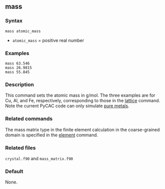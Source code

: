 ## mass

### Syntax

	mass atomic_mass

* `atomic_mass` = positive real number

### Examples

	mass 63.546
	mass 26.9815
	mass 55.845

### Description

This command sets the atomic mass in g/mol. The three examples are for Cu, Al, and Fe, respectively, corresponding to those in the [lattice](lattice.md) command. Note the current PyCAC code can only simulate [pure metals](../chapter1/pycac-feature.md).

### Related commands

The mass matrix type in the finite element calculation in the coarse-grained domain is specified in the [element](element.md) command.

### Related files

`crystal.f90` and `mass_matrix.f90`

### Default

None.

